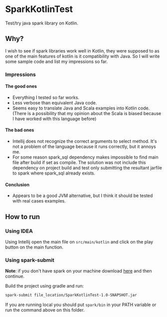 # SparkKotlinTest
Test/try java spark library on Kotlin.

## Why?
I wish to see if spark libraries work well in Kotlin, they were supposed to as one of the main features of kotlin is it compatibility with Java. So I will write some sample code and list my impressions so far.

### Impressions
#### The good ones
- Everything I tested so far works.
- Less verbose than equivalent Java code.
- Seems easy to translate Java and Scala examples into Kotlin code. (There is a possibility that my opinion about the Scala is biased because I have worked with this language before)


#### The bad ones
- Intellij does not recognize the correct arguments to select method. It's not a problem of the language because it runs correctly, but it annoys me.
- For some reason spark_sql dependency makes impossible to find main file after build if set as compile. The solution was not include this dependency on project build and test only submitting the resultant jarfile to spark where spark_sql already exists.

#### Conclusion
- Appears to be a good JVM alternative, but I think it should be tested with real cases examples.

## How to run
### Using IDEA
Using Intellij open the main file on ```src/main/kotlin``` and click on the play button on the main function.

### Using spark-submit
__Note__: if you don't have spark on your machine download [here](https://spark.apache.org/downloads.html) and then continue.  

Build the project using gradle and run:
```bash
spark-submit file_location/SparkKotlinTest-1.0-SNAPSHOT.jar
```

If you are running local you should put `spark/bin` in your PATH variable or run the command above on this folder.